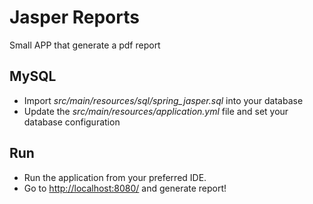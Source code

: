 # Jasper Reports
Small APP that generate a pdf report

## MySQL
* Import *src/main/resources/sql/spring_jasper.sql* into your database
* Update the *src/main/resources/application.yml* file and set your database configuration

## Run
* Run the application from your preferred IDE.
* Go to [http://localhost:8080/](http://localhost:8080/) and generate report!